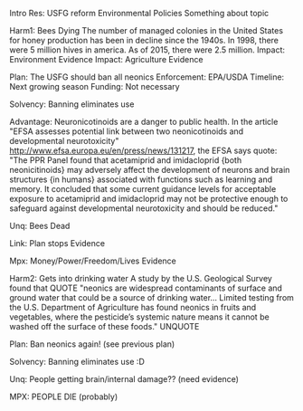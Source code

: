 Intro
	Res: USFG reform Environmental Policies
	Something about topic
	

Harm1: Bees Dying
	The number of managed colonies in the United States for honey production has been in decline since the 1940s. In 1998, there were 5 million hives in america. As of 2015, there were 2.5 million.
	Impact: Environment
		Evidence
	Impact: Agriculture
		Evidence

Plan: The USFG should ban all neonics
	Enforcement: EPA/USDA
	Timeline: Next growing season
	Funding: Not necessary

Solvency: Banning eliminates use

Advantage: Neuronicotinoids are a danger to public health. In the article "EFSA assesses potential link between two neonicotinoids and developmental neurotoxicity" http://www.efsa.europa.eu/en/press/news/131217, the EFSA says quote: "The PPR Panel found that acetamiprid  and imidacloprid {both neonicitinoids} may adversely affect the development of neurons and brain structures {in humans} associated with functions such as learning and memory. It concluded that some current guidance levels for acceptable exposure to acetamiprid and imidacloprid may not be protective enough to safeguard against developmental neurotoxicity and should be reduced."

Unq: Bees Dead

Link: Plan stops
	Evidence

Mpx: Money/Power/Freedom/Lives
	Evidence
	
Harm2: Gets into drinking water
	A study by the U.S. Geological Survey found that QUOTE "neonics are widespread contaminants of surface and ground water that could be a source of drinking water... Limited testing from the U.S. Department of Agriculture has found neonics in fruits and vegetables, where the pesticide’s systemic nature means it cannot be washed off the surface of these foods." UNQUOTE
	
Plan: Ban neonics again! (see previous plan)

Solvency: Banning eliminates use :D

Unq: People getting brain/internal damage?? (need evidence)

MPX: PEOPLE DIE (probably)
